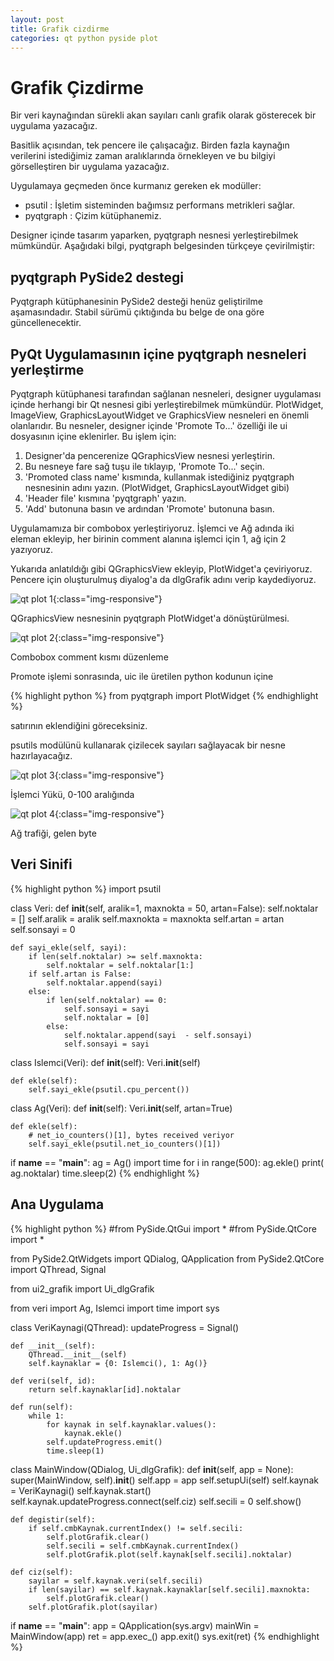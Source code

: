 ```yaml
---
layout: post
title: Grafik cizdirme
categories: qt python pyside plot
---
```



# Grafik Çizdirme

Bir veri kaynağından sürekli akan sayıları canlı grafik olarak gösterecek bir uygulama yazacağız.

Basitlik açısından, tek pencere ile çalışacağız. Birden fazla kaynağın verilerini istediğimiz
zaman aralıklarında örnekleyen ve bu bilgiyi görselleştiren bir uygulama yazacağız.

Uygulamaya geçmeden önce kurmanız gereken ek modüller:

 * psutil : İşletim sisteminden bağımsız performans metrikleri sağlar.
 * pyqtgraph : Çizim kütüphanemiz.

Designer içinde tasarım yaparken, pyqtgraph nesnesi yerleştirebilmek mümkündür.
Aşağıdaki bilgi, pyqtgraph belgesinden türkçeye çevirilmiştir:

## pyqtgraph PySide2 destegi
 
Pyqtgraph kütüphanesinin PySide2 desteği henüz geliştirilme aşamasındadır. Stabil sürümü çıktığında bu belge de ona göre güncellenecektir.


## PyQt Uygulamasının içine pyqtgraph nesneleri yerleştirme

Pyqtgraph kütüphanesi tarafından sağlanan nesneleri, designer uygulaması içinde
herhangi bir Qt nesnesi gibi yerleştirebilmek mümkündür. PlotWidget, ImageView,
GraphicsLayoutWidget ve GraphicsView nesneleri en önemli olanlarıdır. Bu nesneler,
designer içinde 'Promote To...' özelliği ile ui dosyasının içine eklenirler. Bu işlem için:

 1. Designer'da pencerenize QGraphicsView nesnesi yerleştirin.
 2. Bu nesneye fare sağ tuşu ile tıklayıp, 'Promote To...' seçin.
 3. 'Promoted class name' kısmında, kullanmak istediğiniz pyqtgraph nesnesinin adını yazın. (PlotWidget, GraphicsLayoutWidget gibi)
 4. 'Header file' kısmına 'pyqtgraph' yazın.
 5. 'Add' butonuna basın ve ardından 'Promote' butonuna basın.

Uygulamamıza bir combobox yerleştiriyoruz. İşlemci ve Ağ adında iki eleman ekleyip,
her birinin comment alanına işlemci için 1, ağ için 2 yazıyoruz.

Yukarıda anlatıldığı gibi QGraphicsView ekleyip, PlotWidget'a çeviriyoruz.
Pencere için oluşturulmuş diyalog'a da dlgGrafik adını verip kaydediyoruz.

![qt plot 1](/assets/images/qt-plot/pyqtgraph-plot-001.png){:class="img-responsive"}

QGraphicsView nesnesinin pyqtgraph PlotWidget'a dönüştürülmesi.

![qt plot 2](/assets/images/qt-plot/pyqtgraph-plot-002.png){:class="img-responsive"}

Combobox comment kısmı düzenleme


Promote işlemi sonrasında, uic ile üretilen python kodunun içine


{% highlight python %}
from pyqtgraph import PlotWidget
{% endhighlight %}

satırının eklendiğini göreceksiniz.

psutils modülünü kullanarak çizilecek sayıları sağlayacak bir nesne hazırlayacağız.

![qt plot 3](/assets/images/qt-plot/pyqtgraph-plot-003.png){:class="img-responsive"}

İşlemci Yükü, 0-100 aralığında


![qt plot 4](/assets/images/qt-plot/pyqtgraph-plot-004.png){:class="img-responsive"}

Ağ trafiği, gelen byte

## Veri Sinifi

{% highlight python %}
import psutil

class Veri:
    def __init__(self, aralik=1, maxnokta = 50, artan=False):
        self.noktalar = []
        self.aralik = aralik
        self.maxnokta = maxnokta
        self.artan = artan
        self.sonsayi = 0
        
    def sayi_ekle(self, sayi):
        if len(self.noktalar) >= self.maxnokta:
            self.noktalar = self.noktalar[1:]
        if self.artan is False:
            self.noktalar.append(sayi)
        else:
            if len(self.noktalar) == 0:
                self.sonsayi = sayi
                self.noktalar = [0]
            else:
                self.noktalar.append(sayi  - self.sonsayi)
                self.sonsayi = sayi
                
class Islemci(Veri):
    def __init__(self):
        Veri.__init__(self)

    def ekle(self):
        self.sayi_ekle(psutil.cpu_percent())

class Ag(Veri):
    def __init__(self):
        Veri.__init__(self, artan=True)

    def ekle(self):
        # net_io_counters()[1], bytes received veriyor
        self.sayi_ekle(psutil.net_io_counters()[1])
        
if __name__ == "__main__":
    ag = Ag()
    import time
    for i in range(500):
        ag.ekle()
        print( ag.noktalar)
        time.sleep(2)
{% endhighlight %}


## Ana Uygulama

{% highlight python %}
#from PySide.QtGui import *
#from PySide.QtCore import *

from PySide2.QtWidgets import QDialog, QApplication
from PySide2.QtCore import QThread, Signal

from ui2_grafik import Ui_dlgGrafik

from veri import Ag, Islemci
import time
import sys
        

class VeriKaynagi(QThread):
    updateProgress = Signal()
    
    def __init__(self):
        QThread.__init__(self)
        self.kaynaklar = {0: Islemci(), 1: Ag()}

    def veri(self, id):
        return self.kaynaklar[id].noktalar
        
    def run(self):
        while 1:
            for kaynak in self.kaynaklar.values():
                kaynak.ekle()
            self.updateProgress.emit()
            time.sleep(1)

class MainWindow(QDialog, Ui_dlgGrafik):
    def __init__(self, app = None):
        super(MainWindow, self).__init__()
        self.app = app
        self.setupUi(self)
        self.kaynak = VeriKaynagi()
        self.kaynak.start()
        self.kaynak.updateProgress.connect(self.ciz)
        self.secili = 0
        self.show()

        
    def degistir(self):
        if self.cmbKaynak.currentIndex() != self.secili:
            self.plotGrafik.clear()
            self.secili = self.cmbKaynak.currentIndex()
            self.plotGrafik.plot(self.kaynak[self.secili].noktalar)
        
    def ciz(self):
        sayilar = self.kaynak.veri(self.secili)
        if len(sayilar) == self.kaynak.kaynaklar[self.secili].maxnokta:
            self.plotGrafik.clear()
        self.plotGrafik.plot(sayilar)
            
if __name__ == "__main__":
    app = QApplication(sys.argv)
    mainWin = MainWindow(app)
    ret = app.exec_()
    app.exit()
    sys.exit(ret)
{% endhighlight %}
